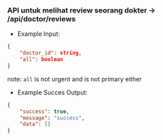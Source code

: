 ### API untuk melihat review seorang dokter -> /api/doctor/reviews

- Example Input:

```json
{
    "doctor_id": string,
    "all": boolean
}
```
note: `all` is not urgent and is not primary either

- Example Succes Output:

```json
{
    "success": true,
    "message": "success",
    "data": []
}
```